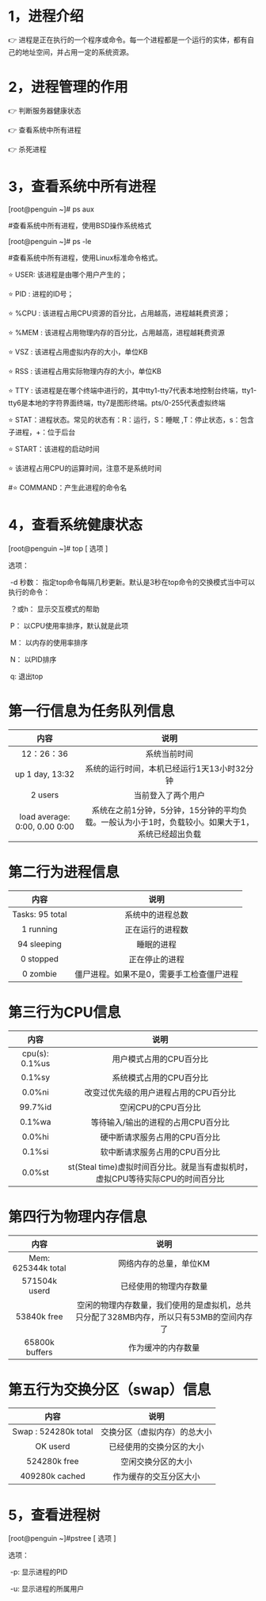 # 			1，进程介绍

:point_right: 进程是正在执行的一个程序或命令。每一个进程都是一个运行的实体，都有自己的地址空间，并占用一定的系统资源。

# 			2，进程管理的作用

:point_right: 判断服务器健康状态

:point_right: 查看系统中所有进程

:point_right: 杀死进程

# 			3，查看系统中所有进程

[root@penguin ~]# ps aux

#查看系统中所有进程，使用BSD操作系统格式

[root@penguin ~]# ps -le

#查看系统中所有进程，使用Linux标准命令格式。

:star: USER: 该进程是由哪个用户产生的；

:star: PID :  进程的ID号；

:star: %CPU : ​ 该进程占用CPU资源的百分比，占用越高，进程越耗费资源；

:star: %MEM : ​ 该进程占用物理内存的百分比，占用越高，进程越耗费资源

:star: VSZ : 该进程占用虚拟内存的大小，单位KB

:star: RSS : ​ 该进程占用实际物理内存的大小，单位KB

:star: TTY : 该进程是在哪个终端中进行的，其中tty1-tty7代表本地控制台终端，tty1-tty6是本地的字符界面终端，tty7是图形终端。pts/0-255代表虚拟终端

:star: STAT：进程状态。常见的状态有：R：运行，S：睡眠 ,T：停止状态，s：包含子进程，+：位于后台

:star: START：该进程的启动时间

:star: 该进程占用CPU的运算时间，注意不是系统时间

#:star: COMMAND：产生此进程的命令名

# 			4，查看系统健康状态

[root@penguin ~]# top [ 选项 ]

选项：

​	-d 秒数：			指定top命令每隔几秒更新。默认是3秒在top命令的交换模式当中可以执行的命令：

​	？或h：				显示交互模式的帮助

​	P：						以CPU使用率排序，默认就是此项

​	M：						以内存的使用率排序

​	N：						以PID排序

​	q:							退出top

# 第一行信息为任务队列信息

|                 内容                  |                             说明                             |
| :-----------------------------------: | :----------------------------------------------------------: |
|              12：26：36               |                         系统当前时间                         |
|            up 1 day, 13:32            |         系统的运行时间，本机已经运行1天13小时32分钟          |
|                2 users                |                      当前登入了两个用户                      |
| load   average:   0:00,   0.00   0:00 | 系统在之前1分钟，5分钟，15分钟的平均负载。一般认为小于1时，负载较小。如果大于1，系统已经超出负载 |

# 第二行为进程信息

|        内容         |                   说明                    |
| :-----------------: | :---------------------------------------: |
| Tasks:   95   total |             系统中的进程总数              |
|     1   running     |             正在运行的进程数              |
|    94   sleeping    |                睡眠的进程                 |
|     0   stopped     |              正在停止的进程               |
|     0   zombie      | 僵尸进程。如果不是0，需要手工检查僵尸进程 |

# 第三行为CPU信息

|       内容       |                             说明                             |
| :--------------: | :----------------------------------------------------------: |
| cpu(s):   0.1%us |                   用户模式占用的CPU百分比                    |
|      0.1%sy      |                   系统模式占用的CPU百分比                    |
|      0.0%ni      |            改变过优先级的用户进程占用的CPU百分比             |
|     99.7%id      |                      空闲CPU的CPU百分比                      |
|      0.1%wa      |              等待输入/输出的进程的占用CPU百分比              |
|      0.0%hi      |                硬中断请求服务占用的CPU百分比                 |
|      0.1%si      |                软中断请求服务占用的CPU百分比                 |
|      0.0%st      | st(Steal time)虚拟时间百分比。就是当有虚拟机时，虚拟CPU等待实际CPU的时间百分比 |

# 第四行为物理内存信息

|           内容           |                             说明                             |
| :----------------------: | :----------------------------------------------------------: |
| Mem:    625344k    total |                    网络内存的总量，单位KM                    |
|     571504k   userd      |                    已经使用的物理内存数量                    |
|      53840k   free       | 空闲的物理内存数量，我们使用的是虚拟机，总共只分配了328MB内存，所以只有53MB的空间内存了 |
|     65800k   buffers     |                      作为缓冲的内存数量                      |

# 第五行为交换分区（swap）信息

|          内容           |             说明             |
| :---------------------: | :--------------------------: |
| Swap :  524280k   total | 交换分区（虚拟内存）的总大小 |
|       OK   userd        |   已经使用的交换分区的大小   |
|     524280k   free      |      空闲交换分区的大小      |
|    409280k   cached     |    作为缓存的交互分区大小    |

# 			5，查看进程树

[root@penguin ~]#pstree [ 选项 ]

选项：

​	-p:			显示进程的PID

​	-u:			显示进程的所属用户


